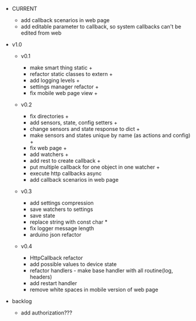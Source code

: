 - CURRENT
    - add callback scenarios in web page
    - add editable parameter to callback, so system callbacks can't be edited from web

- v1.0
    - v0.1
        - make smart thing static +
        - refactor static classes to extern +
        - add logging levels +
        - settings manager refactor +
        - fix mobile web page view +

    - v0.2
        - fix directories +
        - add sensors, state, config setters +
        - change sensors and state response to dict +
        - make sensors and states unique by name (as actions and config) +
        - fix web page + 
        - add watchers +
        - add rest to create callback +
        - put multiple callback for one object in one watcher +
        - execute http callbacks async
        - add callback scenarios in web page
        
    - v0.3
        - add settings compression
        - save watchers to settings
        - save state
        - replace string with const char *
        - fix logger message length
        - arduino json refactor

    - v0.4
        - HttpCallback refactor
        - add possible values to device state
        - refactor handlers - make base handler with all routine(log, headers)
        - add restart handler
        - remove white spaces in mobile version of web page

- backlog
    - add authorization???

